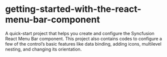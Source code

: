 # getting-started-with-the-react-menu-bar-component
A quick-start project that helps you create and configure the Syncfusion React Menu Bar component. This project also contains codes to configure a few of the control’s basic features like data binding, adding icons, multilevel nesting, and changing its orientation.

